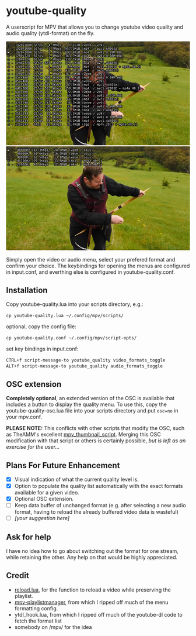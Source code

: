 # youtube-quality
A userscript for MPV that allows you to change youtube video quality and audio quality (ytdl-format) on the fly.

![screenshot](quality-menu-video.png)
![screenshot](quality-menu-audio.png)

Simply open the video or audio menu, select your prefered format and confirm your choice. The keybindings for opening the menus are configured in input.conf, and everthing else is configured in youtube-quality.conf.

## Installation
Copy youtube-quality.lua into your scripts directory, e.g.:

    cp youtube-quality.lua ~/.config/mpv/scripts/
optional, copy the config file:

    cp youtube-quality.conf ~/.config/mpv/script-opts/
set key bindings in input.conf:

    CTRL+f script-message-to youtube_quality video_formats_toggle
    ALT+f script-message-to youtube_quality audio_formats_toggle

## OSC extension
**Completely optional**, an extended version of the OSC is available that includes a button to display the quality menu.  To use this, copy the youtube-quality-osc.lua file into your scripts directory and put `osc=no` in your mpv.conf.

**PLEASE NOTE:** This conflicts with other scripts that modify the OSC, such as TheAMM's excellent [mpv_thumbnail_script](https://github.com/TheAMM/mpv_thumbnail_script).  Merging this OSC modification with that script or others is certainly possible, *but is left as an exercise for the user...*

## Plans For Future Enhancement
- [x] Visual indication of what the current quality level is.
- [x] Option to populate the quality list automatically with the exact formats available for a given video.
- [x] Optional OSC extension.
- [ ] Keep data buffer of unchanged format (e.g. after selecting a new audio format, having to reload the already buffered video data is wasteful)
- [ ] *\[your suggestion here\]*

## Ask for help
I have no idea how to go about switching out the format for one stream, while retaining the other. Any help on that would be highly appreciated.

## Credit
- [reload.lua](https://github.com/4e6/mpv-reload/), for the function to reload a video while preserving the playlist.
- [mpv-playlistmanager](https://github.com/jonniek/mpv-playlistmanager), from which I ripped off much of the menu formatting config.
- ytdl_hook.lua, from which I ripped off much of the youtube-dl code to fetch the format list
- somebody on /mpv/ for the idea
